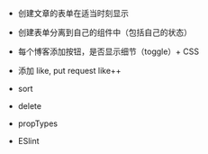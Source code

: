 * 创建文章的表单在适当时刻显示
* 创建表单分离到自己的组件中（包括自己的状态）
* 每个博客添加按钮，是否显示细节（toggle）+ CSS
* 添加 like, put request like++
* sort
* delete

* propTypes
* ESlint